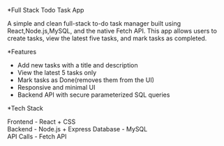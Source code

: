 *Full Stack Todo Task App

A simple and clean full-stack to-do task manager built using React,Node.js,MySQL, and the native Fetch API. This app allows users to create tasks, view the latest five tasks, and mark tasks as completed.



*Features

- Add new tasks with a title and description
- View the latest 5 tasks only
- Mark tasks as Done(removes them from the UI)
- Responsive and minimal UI
- Backend API with secure parameterized SQL queries



*Tech Stack

Frontend   - React + CSS        
Backend    - Node.js + Express 
Database   - MySQL              
API Calls  - Fetch API          


